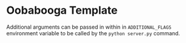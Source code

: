 # Oobabooga Template

Additional arguments can be passed in within in `ADDITIONAL_FLAGS` environment variable to be called by the `python server.py` command.
